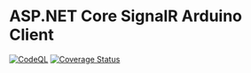 # ASP.NET Core SignalR Arduino Client
[![CodeQL](https://github.com/EscapeAutomate/Arduino.SignalR.Client/actions/workflows/codeql.yml/badge.svg)](https://github.com/EscapeAutomate/Arduino.SignalR.Client/actions/workflows/codeql.yml)
[![Coverage Status](https://coveralls.io/repos/github/EscapeAutomate/SignalR.Client.Arduino/badge.svg?branch=main)](https://coveralls.io/github/EscapeAutomate/SignalR.Client.Arduino?branch=main)
